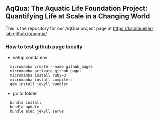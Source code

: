 ## AqQua: The Aquatic Life Foundation Project: Quantifying Life at Scale in a Changing World

This is the repository for our AqQua project page at https://kainmueller-lab.github.io/aqqua/ .

### How to test github page locally

- setup conda env
```
  micromamba create --name github_pages
  micromamba activate github_pages
  micromamba install ruby=3
  micromamba install compilers
  gem install jekyll bundler
```
- go to folder
```
  bundle install
  bundle update
  bundle exec jekyll serve
```
